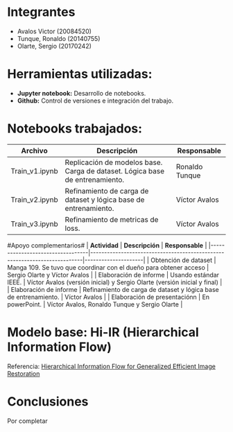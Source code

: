 # Integrantes
- Avalos  Victor (20084520)
- Tunque, Ronaldo  (20140755)
- Olarte, Sergio (20170242)

# Herramientas utilizadas:
- <b>Jupyter notebook:</b> Desarrollo de notebooks.
- <b>Github:</b> Control de versiones e integración del trabajo.

# Notebooks trabajados:
| **Archivo**                      | **Descripción**                                                           | **Responsable**     |
|----------------------------------|---------------------------------------------------------------------------|---------------------|
| Train_v1.ipynb    | Replicación de modelos base. Carga de dataset. Lógica base de entrenamiento. | Ronaldo Tunque       |
| Train_v2.ipynb    | Refinamiento de carga de dataset y lógica base de entrenamiento. | Víctor Avalos   |
| Train_v3.ipynb    | Refinamiento de metricas de loss.    | Víctor Avalos       |

#Apoyo complementarios#
| **Actividad**                      | **Descripción**                                                           | **Responsable**     |
|----------------------------------|---------------------------------------------------------------------------|---------------------|
| Obtención de dataset    | Manga 109. Se tuvo que coordinar con el dueño para obtener acceso | Sergio Olarte y Víctor Avalos |
| Elaboración de informe    | Usando estándar IEEE. | Víctor Avalos (versión inicial) y Sergio Olarte (versión inicial y final)      |
| Elaboración de informe   | Refinamiento de carga de dataset y lógica base de entrenamiento. | Víctor Avalos   |
| Elaboración de presentaciónn    | En powerPoint.    | Víctor Avalos, Ronaldo Tunque y Sergio Olarte      |
# Modelo base: Hi-IR (Hierarchical Information Flow)
Referencia: [Hierarchical Information Flow for Generalized Efficient Image Restoration](https://arxiv.org/pdf/2411.18588)
<br />


# Conclusiones
Por completar
